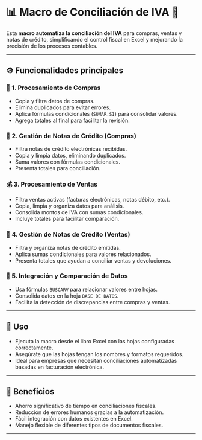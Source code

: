 # 📊 Macro de Conciliación de IVA 💼

Esta **macro automatiza la conciliación del IVA** para compras, ventas y notas de crédito, simplificando el control fiscal en Excel y mejorando la precisión de los procesos contables.

---

## ⚙️ Funcionalidades principales

### 🛒 1. Procesamiento de Compras
- Copia y filtra datos de compras.
- Elimina duplicados para evitar errores.
- Aplica fórmulas condicionales (`SUMAR.SI`) para consolidar valores.
- Agrega totales al final para facilitar la revisión.

### 🧾 2. Gestión de Notas de Crédito (Compras)
- Filtra notas de crédito electrónicas recibidas.
- Copia y limpia datos, eliminando duplicados.
- Suma valores con fórmulas condicionales.
- Presenta totales para conciliación.

### 💰 3. Procesamiento de Ventas
- Filtra ventas activas (facturas electrónicas, notas débito, etc.).
- Copia, limpia y organiza datos para análisis.
- Consolida montos de IVA con sumas condicionales.
- Incluye totales para facilitar comparación.

### 📄 4. Gestión de Notas de Crédito (Ventas)
- Filtra y organiza notas de crédito emitidas.
- Aplica sumas condicionales para valores relacionados.
- Presenta totales que ayudan a conciliar ventas y devoluciones.

### 🔗 5. Integración y Comparación de Datos
- Usa fórmulas `BUSCARV` para relacionar valores entre hojas.
- Consolida datos en la hoja `BASE DE DATOS`.
- Facilita la detección de discrepancias entre compras y ventas.

---

## 🚀 Uso

- Ejecuta la macro desde el libro Excel con las hojas configuradas correctamente.
- Asegúrate que las hojas tengan los nombres y formatos requeridos.
- Ideal para empresas que necesitan conciliaciones automatizadas basadas en facturación electrónica.

---

## 🎯 Beneficios

- Ahorro significativo de tiempo en conciliaciones fiscales.
- Reducción de errores humanos gracias a la automatización.
- Fácil integración con datos existentes en Excel.
- Manejo flexible de diferentes tipos de documentos fiscales.

---